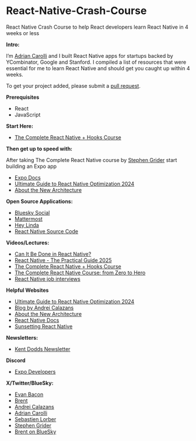 # React-Native-Crash-Course
React Native Crash Course to help React developers learn React Native in 4 weeks or less

**Intro:** 

I’m [Adrian Carolli](https://x.com/icookandcode) and I built React Native apps for startups backed by YCombinator, Google and Stanford. I compiled a list of resources that were essential for me to learn React Native and should get you caught up within 4 weeks.

To get your project added, please submit a [pull request](https://github.com/watadarkstar/React-Native-Crash-Course/pulls).

**Prerequisites**
- React
- JavaScript

**Start Here:**  

- [The Complete React Native + Hooks Course](https://www.udemy.com/course/the-complete-react-native-and-redux-course/)

**Then get up to speed with:**

After taking The Complete React Native course by [Stephen Grider](https://x.com/ste_grider) start building an Expo app

- [Expo Docs](https://docs.expo.dev/)
- [Ultimate Guide to React Native Optimization 2024](https://www.callstack.com/ebook/the-ultimate-guide-to-react-native-optimization)
- [About the New Architecture](https://reactnative.dev/architecture/landing-page)

**Open Source Applications:**  

- [Bluesky Social](https://github.com/bluesky-social/social-app)
- [Mattermost](https://github.com/mattermost/mattermost-mobile)
- [Hey Linda](https://github.com/heylinda/heylinda-app)
- [React Native Source Code](https://github.com/facebook/react-native)

**Videos/Lectures:**  

- [Can It Be Done in React Native?](https://www.youtube.com/@wcandillon)
- [React Native - The Practical Guide 2025](https://www.udemy.com/course/react-native-the-practical-guide/)
- [The Complete React Native + Hooks Course](https://www.udemy.com/course/the-complete-react-native-and-redux-course/)
- [The Complete React Native Course: from Zero to Hero](https://www.youtube.com/watch?v=ANdSdIlgsEw)
- [React Native job interviews](https://www.youtube.com/watch?v=a3VVgt9jaus)

**Helpful Websites**

- [Ultimate Guide to React Native Optimization 2024](https://www.callstack.com/ebook/the-ultimate-guide-to-react-native-optimization)
- [Blog by Andrei Calazans](https://andrei-calazans.com/)
- [About the New Architecture](https://reactnative.dev/architecture/landing-page)
- [React Native Docs](https://reactnative.dev/docs/getting-started)
- [Sunsetting React Native](https://medium.com/airbnb-engineering/sunsetting-react-native-1868ba28e30a)

**Newsletters:**

- [Kent Dodds Newsletter](https://kentcdodds.com/subscribe)

**Discord**

- [Expo Developers](https://discord.com/invite/expo)

**X/Twitter/BlueSky:**  

- [Evan Bacon](https://x.com/Baconbrix)
- [Brent](https://x.com/notbrent)
- [Andrei Calazans](https://x.com/Andrei_Calazans)
- [Adrian Carolli](https://x.com/icookandcode)
- [Sebastien Lorber](https://x.com/sebastienlorber)
- [Stephen Grider](https://x.com/ste_grider)
- [Brent on BlueSky](https://bsky.app/profile/notbrent.dev)
